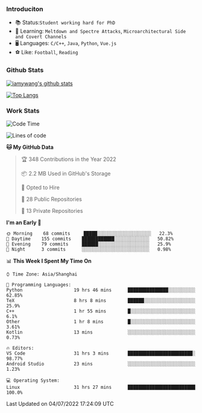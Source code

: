 ### Introduciton

- 📚 Status:`Student working hard for PhD`
- 🔎 Learning: `Meltdown and Spectre Attacks`, `Microarchitectural Side and Covert Channels`
- 🖥️ Languages: `C/C++`, `Java`, `Python`, `Vue.js`
- ⚽ Like: `Football`, `Reading`

### Github Stats

[![iamywang's github stats](https://github-readme-stats.vercel.app/api?username=iamywang&count_private=true&show_icons=true)]()

[![Top Langs](https://github-readme-stats.vercel.app/api/top-langs/?username=iamywang&layout=compact)]()

### Work Stats

<!--START_SECTION:waka-->
![Code Time](http://img.shields.io/badge/Code%20Time-498%20hrs%2019%20mins-blue)

![Lines of code](https://img.shields.io/badge/From%20Hello%20World%20I%27ve%20Written--38%20Thousand%20lines%20of%20code-blue)

**🐱 My GitHub Data** 

> 🏆 348 Contributions in the Year 2022
 > 
> 📦 2.2 MB Used in GitHub's Storage 
 > 
> 💼 Opted to Hire
 > 
> 📜 28 Public Repositories 
 > 
> 🔑 13 Private Repositories  
 > 
**I'm an Early 🐤** 

```text
🌞 Morning    68 commits     █████░░░░░░░░░░░░░░░░░░░░   22.3% 
🌆 Daytime    155 commits    ████████████░░░░░░░░░░░░░   50.82% 
🌃 Evening    79 commits     ██████░░░░░░░░░░░░░░░░░░░   25.9% 
🌙 Night      3 commits      ░░░░░░░░░░░░░░░░░░░░░░░░░   0.98%

```


📊 **This Week I Spent My Time On** 

```text
⌚︎ Time Zone: Asia/Shanghai

💬 Programming Languages: 
Python                   19 hrs 46 mins      ███████████████░░░░░░░░░░   62.85% 
TeX                      8 hrs 8 mins        ██████░░░░░░░░░░░░░░░░░░░   25.9% 
C++                      1 hr 55 mins        █░░░░░░░░░░░░░░░░░░░░░░░░   6.1% 
Other                    1 hr 8 mins         █░░░░░░░░░░░░░░░░░░░░░░░░   3.61% 
Kotlin                   13 mins             ░░░░░░░░░░░░░░░░░░░░░░░░░   0.73%

🔥 Editors: 
VS Code                  31 hrs 3 mins       ████████████████████████░   98.77% 
Android Studio           23 mins             ░░░░░░░░░░░░░░░░░░░░░░░░░   1.23%

💻 Operating System: 
Linux                    31 hrs 27 mins      █████████████████████████   100.0%

```


 Last Updated on 04/07/2022 17:24:09 UTC
<!--END_SECTION:waka-->
